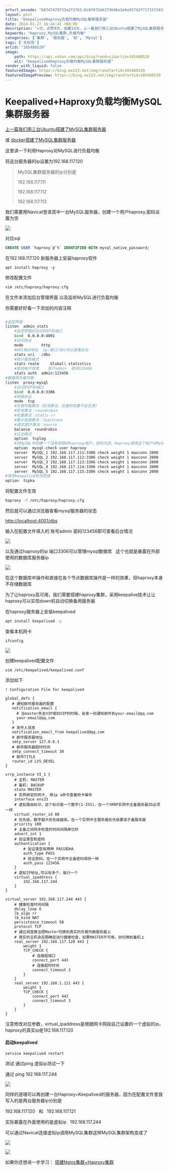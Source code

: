 ```yaml
---
arturl_encode: "68747470733a2f2f62:6c6f672e6373646e2e6e65742f71715f34313831333230382f:61727469636c652f64657461696c732f313035343830353239"
layout: post
title: "KeepalivedHaproxy负载均衡MySQL集群服务器"
date: 2024-01-27 16:44:41 +08:00
description: "+次，点赞9次，收藏14次。上一篇我们用三台Ubuntu搭建了MySQL集群服务器 或 docker"
keywords: "Haproxy,MySQL集群,负载均衡"
categories: ['集群', '服务器', '和', 'Mysql']
tags: ['无标签']
artid: "105480529"
image:
    path: https://api.vvhan.com/api/bing?rand=sj&artid=105480529
    alt: "KeepalivedHaproxy负载均衡MySQL集群服务器"
render_with_liquid: false
featuredImage: https://bing.ee123.net/img/rand?artid=105480529
featuredImagePreview: https://bing.ee123.net/img/rand?artid=105480529
---
```


# Keepalived+Haproxy负载均衡MySQL集群服务器

[上一篇我们用三台Ubuntu搭建了MySQL集群服务器](https://blog.csdn.net/qq_41813208/article/details/105480515)

或
[docker搭建了MySQL集群服务器](https://blog.csdn.net/qq_41813208/article/details/105424946)

这里讲一下利用Haproxy对MySQL进行负载均衡

将这台服务器的ip设置为192.168.117.120

> MySQL集群服务器的ip分别是
>
> 192.168.117.111
>   
> 192.168.117.112
>   
> 192.168.117.113

我们需要用Navicat登录其中一台MySQL服务器，创建一个用户haproxy,密码设置为空

![](https://i-blog.csdnimg.cn/blog_migrate/f0077e008a3da11167f7cef26a74f550.png)

对应sql

```sql
CREATE USER `haproxy`@`%` IDENTIFIED WITH mysql_native_password;
```

在192.168.117.120 新服务器上安装haproxy软件

```
apt install haproxy -y
```

修改配置文件

```bash
vim /etc/haproxy/haproxy.cfg
```

在文件末添加后台管理界面 以及监听MySQL进行负载均衡

你需要好好看一下添加的内容注释

```bash

#监控界面	
listen  admin_stats
	#监控界面的访问的IP和端口
	bind  0.0.0.0:4001
	#访问协议
	mode        http
	#URI相对地址  ip:端口/dbs可以查看后台
	stats uri   /dbs
	#统计报告格式
	stats realm     Global\ statistics
	#登陆帐户信息    账户admin  密码123456
	stats auth  admin:123456
#数据库负载均衡
listen  proxy-mysql
	#访问的IP和端口
	bind  0.0.0.0:3306  
	#网络协议
	mode  tcp
	#负载均衡算法（轮询算法、后面的权重不会生效）
	#轮询算法：roundrobin
	#权重算法：static-rr
	#最少连接算法：leastconn
	#请求源IP算法：source 
	balance  roundrobin
	#日志格式
	option  tcplog
	#在MySQL中创建一个没有权限的haproxy用户，密码为空。Haproxy使用这个账户对MySQL数据库心跳检测
	option  mysql-check user haproxy
	server  MySQL_1 192.168.117.111:3306 check weight 1 maxconn 2000  
	server  MySQL_2 192.168.117.112:3306 check weight 1 maxconn 2000  
	server  MySQL_3 192.168.117.113:3306 check weight 1 maxconn 2000 
	server  MySQL_4 192.168.117.114:3306 check weight 1 maxconn 2000
	server  MySQL_5 192.168.117.115:3306 check weight 1 maxconn 2000
#使用keepalive检测死链
option  tcpka  
```

将配置文件生效

```bash
haproxy -f /etc/haproxy/haproxy.cfg
```

然后就可以通过浏览器查看mysql服务器的状态

<http://localhost:4001/dbs>

输入在配置文件填入的 账号admin 密码123456即可查看后台情况

![](https://i-blog.csdnimg.cn/blog_migrate/aa62eff94c8bf0418f02a2c67ddce3d8.png)

以及通过haproxy的ip 端口3306可以管理mysql数据库   这个也就是暴露在外部使用的数据库服务器ip

![](https://i-blog.csdnimg.cn/blog_migrate/d09ce65b74757ce3d0b240f282fbf42f.png)

在这个数据库中操作和直接在各个节点数据库操作是一样的效果，但haproxy本身不存储数据库

为了让haproxy高可用，我们需要搭建haproxy集群，采用keepalive技术让让haproxy可以实现down机自动切换备用服务器

在haproxy服务器上安装keepalived

```bash
apt install keepalived -y
```

查看本机网卡

```bash
ifconfig
```

![](https://i-blog.csdnimg.cn/blog_migrate/8600656029ed24fc08bc1aa8b0c089f3.png)

创建keepalived配置文件

```
vim /etc/keepalived/keepalived.conf
```

添加如下

```
! Configuration File for keepalived

global_defs {
   # 通知邮件服务器的配置
   notification_email {
     # 当master失去VIP或则VIP的时候，会发一封通知邮件到your-email@qq.com
     your-email@qq.com
   }
   # 发件人信息
   notification_email_from keepalived@qq.com
   # 邮件服务器地址
   smtp_server 127.0.0.1
   # 邮件服务器超时时间
   smtp_connect_timeout 30
   # 邮件TITLE
   router_id LVS_DEVEL
}

vrrp_instance VI_1 {
    # 主机: MASTER
    # 备机: BACKUP
    state MASTER
    # 实例绑定的网卡, 用ip a命令查看网卡编号
    interface ens33
    # 虚拟路由标识，这个标识是一个数字(1-255)，在一个VRRP实例中主备服务器ID必须一样
    virtual_router_id 88
    # 优先级，数字越大优先级越高，在一个实例中主服务器优先级要高于备服务器
    priority 100
    # 主备之间同步检查的时间间隔单位秒
    advert_int 1
    # 验证类型和密码
    authentication {
        # 验证类型有两种 PASS和HA
        auth_type PASS
        # 验证密码，在一个实例中主备密码保持一样
        auth_pass 123456
    }
    # 虚拟IP地址,可以有多个，每行一个
    virtual_ipaddress {
        192.168.117.244
    }
}

virtual_server 192.168.117.244 443 {
    # 健康检查时间间隔
    delay_loop 6
    lb_algo rr
    lb_kind NAT
    persistence_timeout 50
    protocol TCP
    # 通过调度算法把Master切换到真实的负载均衡服务器上
    # 真实的主机会定期确定进行健康检查，如果MASTER不可用，则切换到备机上
    real_server 192.168.117.120 443 {
        weight 1
        TCP_CHECK {
            # 连接超端口
            connect_port 443
            # 连接超时时间
            connect_timeout 3
        }
    }
    real_server 192.168.1.121 443 {
        weight 1
        TCP_CHECK {
            connect_port 443
            connect_timeout 3
        }
    }
}
```

注意修改对应参数，virtual\_ipaddress是根据网卡网段自己设置的一个虚拟的ip，haproxy的真实ip是192.168.117.120

#### 启动keepalived

```
service keepalived restart
```

测试 通过ping 虚拟ip测试一下

通过 ping 192.168.117.244

![](https://i-blog.csdnimg.cn/blog_migrate/25c76d6a9969d3a0400bbc84468f3ba4.png)

同样的道理可以再创建一台Haproxy+Keepalived的服务器，因为在配置文件里我写入的是两台服务器ip分别是

192.168.117.120   和   192.168.117.121

实际暴露在外面使用的是虚拟ip   192.168.117.244

可以通过Navicat连接虚拟ip调用MySQL集群这样MySQL集群架构变成了

![](https://i-blog.csdnimg.cn/blog_migrate/5e58da32beef6c59e0e8e2fbe8133862.png)

![](https://i-blog.csdnimg.cn/blog_migrate/6e3b408a622cdc68b449d078ae6c68fe.png)

如果你还想进一步学习：
[搭建Nginx集群+Haproxy集群](https://blog.csdn.net/qq_41813208/article/details/105496993)